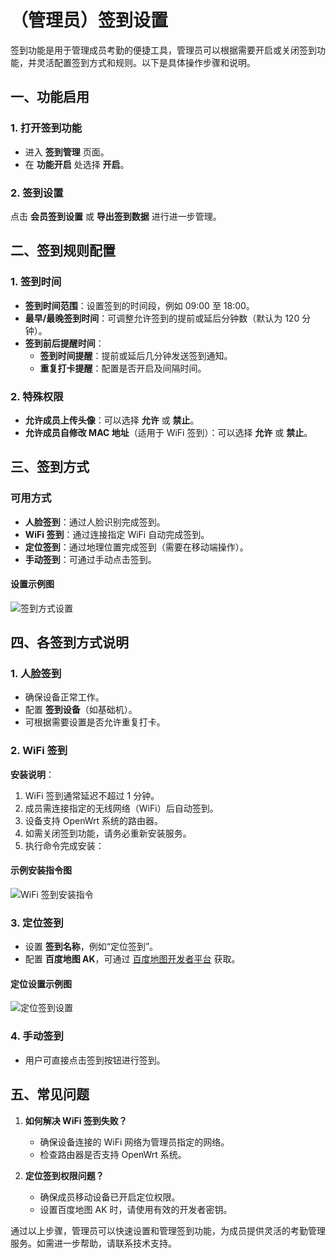# （管理员）签到设置

签到功能是用于管理成员考勤的便捷工具，管理员可以根据需要开启或关闭签到功能，并灵活配置签到方式和规则。以下是具体操作步骤和说明。


## 一、功能启用

### 1. 打开签到功能
- 进入 **签到管理** 页面。
- 在 **功能开启** 处选择 **开启**。

### 2. 签到设置
点击 **会员签到设置** 或 **导出签到数据** 进行进一步管理。


## 二、签到规则配置

### 1. 签到时间
- **签到时间范围**：设置签到的时间段，例如 09:00 至 18:00。
- **最早/最晚签到时间**：可调整允许签到的提前或延后分钟数（默认为 120 分钟）。
- **签到前后提醒时间**：
  - **签到时间提醒**：提前或延后几分钟发送签到通知。
  - **重复打卡提醒**：配置是否开启及间隔时间。

### 2. 特殊权限
- **允许成员上传头像**：可以选择 **允许** 或 **禁止**。
- **允许成员自修改 MAC 地址**（适用于 WiFi 签到）：可以选择 **允许** 或 **禁止**。


## 三、签到方式

### 可用方式
- **人脸签到**：通过人脸识别完成签到。
- **WiFi 签到**：通过连接指定 WiFi 自动完成签到。
- **定位签到**：通过地理位置完成签到（需要在移动端操作）。
- **手动签到**：可通过手动点击签到。

#### 设置示例图
![签到方式设置](https://via.placeholder.com/800x400.png)



## 四、各签到方式说明

### 1. 人脸签到
- 确保设备正常工作。
- 配置 **签到设备**（如基础机）。
- 可根据需要设置是否允许重复打卡。

### 2. WiFi 签到
**安装说明**：

  1. WiFi 签到通常延迟不超过 1 分钟。
  2. 成员需连接指定的无线网络（WiFi）后自动签到。
  3. 设备支持 OpenWrt 系统的路由器。
  4. 如需关闭签到功能，请务必重新安装服务。
  5. 执行命令完成安装：

#### 示例安装指令图
![WiFi 签到安装指令](https://via.placeholder.com/800x400.png)

### 3. 定位签到
- 设置 **签到名称**，例如“定位签到”。
- 配置 **百度地图 AK**，可通过 [百度地图开发者平台](https://lbs.baidu.com/) 获取。

#### 定位设置示例图
![定位签到设置](https://via.placeholder.com/800x400.png)

### 4. 手动签到
- 用户可直接点击签到按钮进行签到。


## 五、常见问题

1. **如何解决 WiFi 签到失败？**
   - 确保设备连接的 WiFi 网络为管理员指定的网络。
   - 检查路由器是否支持 OpenWrt 系统。

2. **定位签到权限问题？**
   - 确保成员移动设备已开启定位权限。
   - 设置百度地图 AK 时，请使用有效的开发者密钥。


通过以上步骤，管理员可以快速设置和管理签到功能，为成员提供灵活的考勤管理服务。如需进一步帮助，请联系技术支持。
 